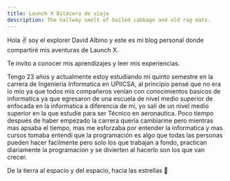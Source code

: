 ```yaml
---
title: Launch X Bitácora de viaje
description: The hallway smelt of boiled cabbage and old rag mats.
---
```


Hola ✌️  soy el explorer David Albino y este es mi blog personal donde compartiré mis aventuras de Launch X.

Te invito a conocer mis aprendizajes y leer mis experiencias.

Tengo 23 años y actualmente estoy estudiando mi quinto semestre en la carrera de Ingenieria Informatica en UPIICSA, al principio pensé que no era lo mío ya que todos mis compañeros venían con conocimientos basicos de informatica ya que egresaron de una escuela de nivel medio superior de enfocada en la informatica a diferencia de mi, yo salí de un nivel medio superior en la que estudíe para ser Técnico en aeronautica. Poco tiempo después de haber empezado la carrera quería cambiarme pero mientras mas apsaba el tiempo, mas me esforzaba por entender la informatica y mas cursos tomaba entendí que la programación es algo que todas las personas pueden hacer facilmente pero solo los que trabajan a fondo, practican diariamente la programacion y se divierten al hacerlo son los que van crecer.

De la tierra al espacio y del espacio, hacia las estrellas 🚀
